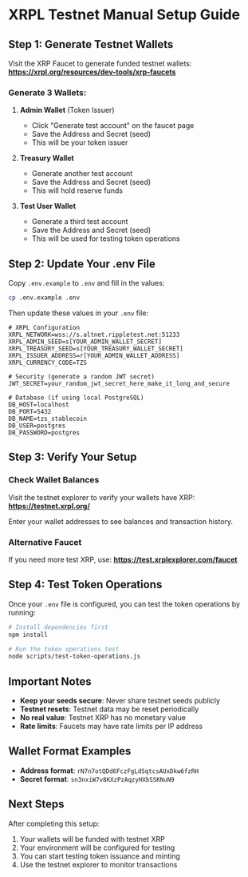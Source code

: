 # XRPL Testnet Manual Setup Guide

## Step 1: Generate Testnet Wallets

Visit the XRP Faucet to generate funded testnet wallets:
**https://xrpl.org/resources/dev-tools/xrp-faucets**

### Generate 3 Wallets:

1. **Admin Wallet** (Token Issuer)
   - Click "Generate test account" on the faucet page
   - Save the Address and Secret (seed)
   - This will be your token issuer

2. **Treasury Wallet** 
   - Generate another test account
   - Save the Address and Secret (seed)
   - This will hold reserve funds

3. **Test User Wallet**
   - Generate a third test account
   - Save the Address and Secret (seed)
   - This will be used for testing token operations

## Step 2: Update Your .env File

Copy `.env.example` to `.env` and fill in the values:

```bash
cp .env.example .env
```

Then update these values in your `.env` file:

```env
# XRPL Configuration
XRPL_NETWORK=wss://s.altnet.rippletest.net:51233
XRPL_ADMIN_SEED=s[YOUR_ADMIN_WALLET_SECRET]
XRPL_TREASURY_SEED=s[YOUR_TREASURY_WALLET_SECRET] 
XRPL_ISSUER_ADDRESS=r[YOUR_ADMIN_WALLET_ADDRESS]
XRPL_CURRENCY_CODE=TZS

# Security (generate a random JWT secret)
JWT_SECRET=your_random_jwt_secret_here_make_it_long_and_secure

# Database (if using local PostgreSQL)
DB_HOST=localhost
DB_PORT=5432
DB_NAME=tzs_stablecoin
DB_USER=postgres
DB_PASSWORD=postgres
```

## Step 3: Verify Your Setup

### Check Wallet Balances
Visit the testnet explorer to verify your wallets have XRP:
**https://testnet.xrpl.org/**

Enter your wallet addresses to see balances and transaction history.

### Alternative Faucet
If you need more test XRP, use:
**https://test.xrplexplorer.com/faucet**

## Step 4: Test Token Operations

Once your `.env` file is configured, you can test the token operations by running:

```bash
# Install dependencies first
npm install

# Run the token operations test
node scripts/test-token-operations.js
```

## Important Notes

- **Keep your seeds secure**: Never share testnet seeds publicly
- **Testnet resets**: Testnet data may be reset periodically
- **No real value**: Testnet XRP has no monetary value
- **Rate limits**: Faucets may have rate limits per IP address

## Wallet Format Examples

- **Address format**: `rN7n7otQDd6FczFgLdSqtcsAUxDkw6fzRH`
- **Secret format**: `sn3nxiW7v8KXzPzAqzyHXbSSKNuN9`

## Next Steps

After completing this setup:
1. Your wallets will be funded with testnet XRP
2. Your environment will be configured for testing
3. You can start testing token issuance and minting
4. Use the testnet explorer to monitor transactions

